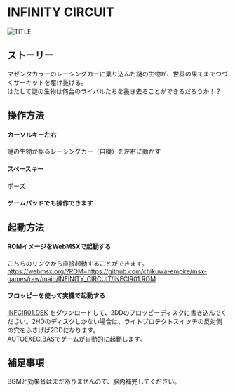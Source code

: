 # INFINITY CIRCUIT

![TITLE](https://user-images.githubusercontent.com/124578804/218321182-517084d4-f6be-40b3-854e-84bd4fd5755a.png)

## ストーリー
マゼンタカラーのレーシングカーに乗り込んだ謎の生物が、世界の果てまでつづくサーキットを駆け抜ける。<br>
はたして謎の生物は何台のライバルたちを抜き去ることができるだろうか！？

## 操作方法
#### カーソルキー左右
謎の生物が駆るレーシングカー（自機）を左右に動かす
#### スペースキー
ポーズ
#### ゲームパッドでも操作できます

## 起動方法
#### ROMイメージをWebMSXで起動する
こちらのリンクから直接起動することができます。<br>
https://webmsx.org/?ROM=https://github.com/chikuwa-empire/msx-games/raw/main/INFINITY_CIRCUIT/INFCIR01.ROM
#### フロッピーを使って実機で起動する
[INFCIR01.DSK](https://github.com/chikuwa-empire/msx-games/raw/main/INFINITY_CIRCUIT/INFCIR01.DSK)
をダウンロードして、2DDのフロッピーディスクに書き込んでください。2HDのディスクしかない場合は、ライトプロテクトスイッチの反対側の穴をふさげば2DDになります。<br>
AUTOEXEC.BASでゲームが自動的に起動します。

## 補足事項
BGMと効果音はまだありませんので、脳内補完してください。
